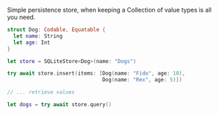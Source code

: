 Simple persistence store, when keeping a Collection of value types is all you need.

```swift
struct Dog: Codable, Equatable {
  let name: String
  let age: Int
}
```
```swift
let store = SQLiteStore<Dog>(name: "Dogs")

try await store.insert(items: [Dog(name: "Fido", age: 10),                                         
                               Dog(name: "Rex", age: 5)])

// ... retrieve values

let dogs = try await store.query()
```
